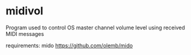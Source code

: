 # midivol
Program used to control OS master channel volume level using received MIDI messages

requirements:
mido https://github.com/olemb/mido